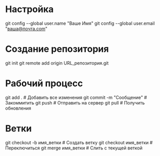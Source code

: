 
# Настройка
git config --global user.name "Ваше Имя"
git config --global user.email "ваша@почта.com"

# Создание репозитория
git init
git remote add origin URL_репозитория.git

# Рабочий процесс
git add .                  # Добавить все изменения
git commit -m "Сообщение"  # Закоммитить
git push                   # Отправить на сервер
git pull                   # Получить обновления

# Ветки
git checkout -b имя_ветки  # Создать ветку
git checkout имя_ветки     # Переключиться
git merge имя_ветки        # Слить с текущей веткой